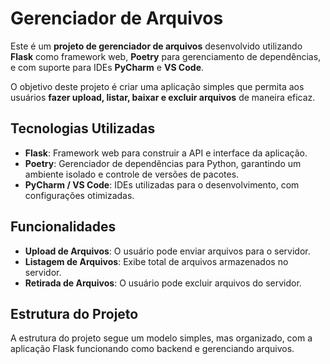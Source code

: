 # Gerenciador de Arquivos

Este é um **projeto de gerenciador de arquivos** desenvolvido utilizando **Flask** como framework web, **Poetry** para gerenciamento de dependências, e com suporte para IDEs **PyCharm** e **VS Code**.

O objetivo deste projeto é criar uma aplicação simples que permita aos usuários **fazer upload, listar, baixar e excluir arquivos** de maneira eficaz.

## Tecnologias Utilizadas

- **Flask**: Framework web para construir a API e interface da aplicação.
- **Poetry**: Gerenciador de dependências para Python, garantindo um ambiente isolado e controle de versões de pacotes.
- **PyCharm / VS Code**: IDEs utilizadas para o desenvolvimento, com configurações otimizadas.

## Funcionalidades

- **Upload de Arquivos**: O usuário pode enviar arquivos para o servidor.
- **Listagem de Arquivos**: Exibe total de arquivos armazenados no servidor.
- **Retirada de Arquivos**: O usuário pode excluir arquivos do servidor.

## Estrutura do Projeto

A estrutura do projeto segue um modelo simples, mas organizado, com a aplicação Flask funcionando como backend e gerenciando arquivos.

